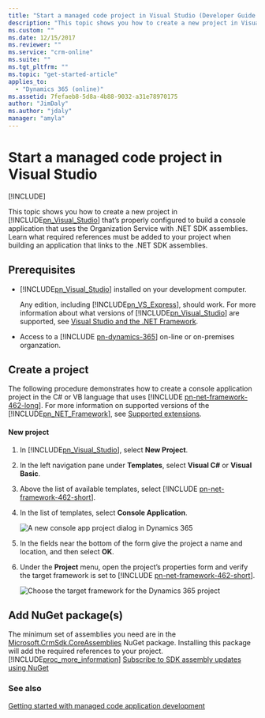 ```yaml
---
title: "Start a managed code project in Visual Studio (Developer Guide for Dynamics 365 Customer Engagement)| MicrosoftDocs"
description: "This topic shows you how to create a new project in Visual Studio that’s properly configured to build a console application that uses the Dynamics 365 Customer Engagement web services (SDK)."
ms.custom: ""
ms.date: 12/15/2017
ms.reviewer: ""
ms.service: "crm-online"
ms.suite: ""
ms.tgt_pltfrm: ""
ms.topic: "get-started-article"
applies_to: 
  - "Dynamics 365 (online)"
ms.assetid: 7fefaeb8-5d8a-4b88-9032-a31e78970175
author: "JimDaly"
ms.author: "jdaly"
manager: "amyla"
---
```

# Start a managed code project in Visual Studio

[!INCLUDE[](../../includes/cc_applies_to_update_9_0_0.md)]

This topic shows you how to create a new project in [!INCLUDE[pn_Visual_Studio](../../includes/pn-visual-studio.md)] that’s properly configured to build a console application that uses the Organization Service with .NET SDK assemblies. Learn what required references must be added to your project when building an application that links to the .NET SDK assemblies.  
  
## Prerequisites  
  
- [!INCLUDE[pn_Visual_Studio](../../includes/pn-visual-studio.md)] installed on your development computer.  
  
     Any edition, including [!INCLUDE[pn_VS_Express](../../includes/pn-vs-express.md)], should work. For more information about what versions of [!INCLUDE[pn_Visual_Studio](../../includes/pn-visual-studio.md)] are supported, see [Visual Studio and the .NET Framework](../visual-studio-dot-net-framework.md).
  
- Access to a [!INCLUDE [pn-dynamics-365](../../includes/pn-dynamics-365.md)] on-line or on-premises organzation.
  
## Create a project  
 The following procedure demonstrates how to create a console application project in the C# or VB language that uses [!INCLUDE [pn-net-framework-462-long](../../includes/pn-net-framework-462-long.md)]. For more information on supported versions of the [!INCLUDE[pn_NET_Framework](../../includes/pn-net-framework.md)], see [Supported extensions](../supported-extensions.md).  


  
#### New project  
  
1. In [!INCLUDE[pn_Visual_Studio](../../includes/pn-visual-studio.md)], select **New Project**.  
  
2. In the left navigation pane under **Templates**, select **Visual C#** or **Visual Basic**.  
  
3. Above the list of available templates, select [!INCLUDE [pn-net-framework-462-short](../../includes/pn-net-framework-462-short.md)].  
  
4. In the list of templates, select **Console Application**.  
  
   ![A new console app project dialog in Dynamics 365](../media/new-project.PNG "A new console app project dialog in Dynamics 365")  
  
5. In the fields near the bottom of the form give the project a name and location, and then select **OK**.  
  
6. Under the **Project** menu, open the project’s properties form and verify the target framework is set to [!INCLUDE [pn-net-framework-462-short](../../includes/pn-net-framework-462-short.md)].
  
   ![Choose the target framework for the Dynamics 365 project](../media/new-project-framework.PNG "Choose the target framework for the Dynamics 365 project")  
  
## Add NuGet package(s) 
 The minimum set of assemblies you need are in the [Microsoft.CrmSdk.CoreAssemblies](http://www.nuget.org/packages/Microsoft.CrmSdk.CoreAssemblies/) NuGet package. Installing this package will add the required references to your project. [!INCLUDE[proc_more_information](../../includes/proc-more-information.md)] [Subscribe to SDK assembly updates using NuGet](subscribe-sdk-assembly-updates-using-nuget.md)
  
### See also  
 [Getting started with managed code application development](get-started-managed-code-application-development.md)
